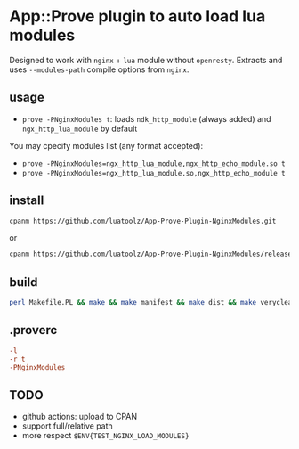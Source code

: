 # App::Prove plugin to auto load lua modules
Designed to work with `nginx` + `lua` module without `openresty`.
Extracts and uses `--modules-path` compile options from `nginx`.

## usage
- `prove -PNginxModules t`: loads `ndk_http_module` (always added) and `ngx_http_lua_module` by default

You may cpecify modules list (any format accepted):
- `prove -PNginxModules=ngx_http_lua_module,ngx_http_echo_module.so t`
- `prove -PNginxModules=ngx_http_lua_module.so,ngx_http_echo_module t`

## install
```bash
cpanm https://github.com/luatoolz/App-Prove-Plugin-NginxModules.git
```
or
```bash
cpanm https://github.com/luatoolz/App-Prove-Plugin-NginxModules/releases/download/v1.0.0/NginxModules-1.0.0.tar.gz
```

## build
```bash
perl Makefile.PL && make && make manifest && make dist && make veryclean
```

## .proverc
```rc
-l
-r t
-PNginxModules
```

## TODO
- github actions: upload to CPAN
- support full/relative path
- more respect `$ENV{TEST_NGINX_LOAD_MODULES}`
